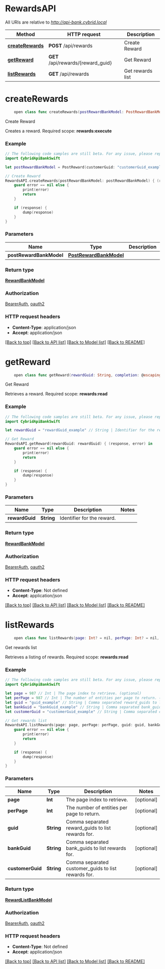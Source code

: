 # RewardsAPI

All URIs are relative to *http://api-bank.cybrid.local*

Method | HTTP request | Description
------------- | ------------- | -------------
[**createRewards**](RewardsAPI.md#createrewards) | **POST** /api/rewards | Create Reward
[**getReward**](RewardsAPI.md#getreward) | **GET** /api/rewards/{reward_guid} | Get Reward
[**listRewards**](RewardsAPI.md#listrewards) | **GET** /api/rewards | Get rewards list


# **createRewards**
```swift
    open class func createRewards(postRewardBankModel: PostRewardBankModel, completion: @escaping (_ data: RewardBankModel?, _ error: Error?) -> Void)
```

Create Reward

Creates a reward.  Required scope: **rewards:execute**

### Example
```swift
// The following code samples are still beta. For any issue, please report via http://github.com/OpenAPITools/openapi-generator/issues/new
import CybridApiBankSwift

let postRewardBankModel = PostReward(customerGuid: "customerGuid_example", symbol: "symbol_example", receiveAmount: 123, deliverAmount: 123) // PostRewardBankModel | 

// Create Reward
RewardsAPI.createRewards(postRewardBankModel: postRewardBankModel) { (response, error) in
    guard error == nil else {
        print(error)
        return
    }

    if (response) {
        dump(response)
    }
}
```

### Parameters

Name | Type | Description  | Notes
------------- | ------------- | ------------- | -------------
 **postRewardBankModel** | [**PostRewardBankModel**](PostRewardBankModel.md) |  | 

### Return type

[**RewardBankModel**](RewardBankModel.md)

### Authorization

[BearerAuth](../README.md#BearerAuth), [oauth2](../README.md#oauth2)

### HTTP request headers

 - **Content-Type**: application/json
 - **Accept**: application/json

[[Back to top]](#) [[Back to API list]](../README.md#documentation-for-api-endpoints) [[Back to Model list]](../README.md#documentation-for-models) [[Back to README]](../README.md)

# **getReward**
```swift
    open class func getReward(rewardGuid: String, completion: @escaping (_ data: RewardBankModel?, _ error: Error?) -> Void)
```

Get Reward

Retrieves a reward.  Required scope: **rewards:read**

### Example
```swift
// The following code samples are still beta. For any issue, please report via http://github.com/OpenAPITools/openapi-generator/issues/new
import CybridApiBankSwift

let rewardGuid = "rewardGuid_example" // String | Identifier for the reward.

// Get Reward
RewardsAPI.getReward(rewardGuid: rewardGuid) { (response, error) in
    guard error == nil else {
        print(error)
        return
    }

    if (response) {
        dump(response)
    }
}
```

### Parameters

Name | Type | Description  | Notes
------------- | ------------- | ------------- | -------------
 **rewardGuid** | **String** | Identifier for the reward. | 

### Return type

[**RewardBankModel**](RewardBankModel.md)

### Authorization

[BearerAuth](../README.md#BearerAuth), [oauth2](../README.md#oauth2)

### HTTP request headers

 - **Content-Type**: Not defined
 - **Accept**: application/json

[[Back to top]](#) [[Back to API list]](../README.md#documentation-for-api-endpoints) [[Back to Model list]](../README.md#documentation-for-models) [[Back to README]](../README.md)

# **listRewards**
```swift
    open class func listRewards(page: Int? = nil, perPage: Int? = nil, guid: String? = nil, bankGuid: String? = nil, customerGuid: String? = nil, completion: @escaping (_ data: RewardListBankModel?, _ error: Error?) -> Void)
```

Get rewards list

Retrieves a listing of rewards.  Required scope: **rewards:read**

### Example
```swift
// The following code samples are still beta. For any issue, please report via http://github.com/OpenAPITools/openapi-generator/issues/new
import CybridApiBankSwift

let page = 987 // Int | The page index to retrieve. (optional)
let perPage = 987 // Int | The number of entities per page to return. (optional)
let guid = "guid_example" // String | Comma separated reward_guids to list rewards for. (optional)
let bankGuid = "bankGuid_example" // String | Comma separated bank_guids to list rewards for. (optional)
let customerGuid = "customerGuid_example" // String | Comma separated customer_guids to list rewards for. (optional)

// Get rewards list
RewardsAPI.listRewards(page: page, perPage: perPage, guid: guid, bankGuid: bankGuid, customerGuid: customerGuid) { (response, error) in
    guard error == nil else {
        print(error)
        return
    }

    if (response) {
        dump(response)
    }
}
```

### Parameters

Name | Type | Description  | Notes
------------- | ------------- | ------------- | -------------
 **page** | **Int** | The page index to retrieve. | [optional] 
 **perPage** | **Int** | The number of entities per page to return. | [optional] 
 **guid** | **String** | Comma separated reward_guids to list rewards for. | [optional] 
 **bankGuid** | **String** | Comma separated bank_guids to list rewards for. | [optional] 
 **customerGuid** | **String** | Comma separated customer_guids to list rewards for. | [optional] 

### Return type

[**RewardListBankModel**](RewardListBankModel.md)

### Authorization

[BearerAuth](../README.md#BearerAuth), [oauth2](../README.md#oauth2)

### HTTP request headers

 - **Content-Type**: Not defined
 - **Accept**: application/json

[[Back to top]](#) [[Back to API list]](../README.md#documentation-for-api-endpoints) [[Back to Model list]](../README.md#documentation-for-models) [[Back to README]](../README.md)

